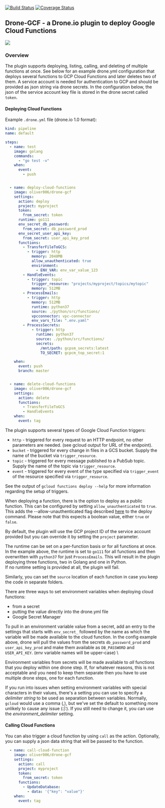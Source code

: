 [![Build Status](https://cloud.drone.io/api/badges/oliver006/drone-gcf/status.svg)](https://cloud.drone.io/oliver006/drone-gcf) [![Coverage Status](https://coveralls.io/repos/github/oliver006/drone-gcf/badge.svg?branch=master)](https://coveralls.io/github/oliver006/drone-gcf?branch=master)

## Drone-GCF - a Drone.io plugin to deploy Google Cloud Functions

![](google-cloud-functions.svg)


### Overview

The plugin supports deploying, listing, calling, and deleting of multiple functions at once.
See below for an example drone.yml configuration that deploys several functions
to GCP Cloud Functions and later deletes two of them.
A service account is needed for authentication to GCP and should be provided
as json string via drone secrets. In the configuration below, the json of
the service account key file is stored in the drone secret called `token`.

#### Deploying Cloud Functions

Example `.drone.yml` file (drone.io 1.0 format):

```yaml
kind: pipeline
name: default

steps:
  - name: test
    image: golang
    commands:
      - "go test -v"
    when:
      event:
        - push


  - name: deploy-cloud-functions
    image: oliver006/drone-gcf
    settings:
      action: deploy
      project: myproject
      token:
        from_secret: token
      runtime: go111
      env_secret_db_password:
        from_secret: db_password_prod
      env_secret_user_api_key:
        from_secret: user_api_key_prod
      functions:
        - TransferFileToGCS:
          - trigger: http
            memory: 2048MB
            allow_unauthenticated: true
            environment:
              - ENV_VAR: env_var_value_123
        - HandleEvents:
          - trigger: topic
            trigger_resource: "projects/myproject/topics/mytopic"
            memory: 512MB
        - ProcessEmails:
          - trigger: http
            memory: 512MB
            runtime: python37
            source: ./python/src/functions/
            vpcconnector: vpc-connector
            env_vars_file: ".env.yaml"
        - ProcessSecrets:
            - trigger: http
              runtime: python37
              source: ./python/src/functions/
              secrets:
                /mnt/path: gcpsm_secrets:latest
                TO_SECRET: gcpcm_top_secret:1

    when:
      event: push
      branch: master


  - name: delete-cloud-functions
    image: oliver006/drone-gcf
    settings:
      action: delete
      functions:
        - TransferFileToGCS
        - HandleEvents
    when:
      event: tag
```


The plugin supports several types of Google Cloud Function triggers:
- `http`   - triggered for every request to an HTTP endpoint, no other parameters are needed. (see gcloud output for URL of the endpoint).
- `bucket` - triggered for every change in files in a GCS bucket. Supply the name of the bucket via `trigger_resource`.
- `topic`  - triggered for every message published to a PubSub topic. Supply the name of the topic via `trigger_resource`.
- `event`  - triggered for every event of the type specified via `trigger_event` of the resource specified via `trigger_resource`.

See the output of `gcloud functions deploy --help` for more information regarding the setup of triggers.

When deploying a function, there is the option to deploy as a public function. This can be configured by setting `allow_unauthenticated` to `true`. This adds the --allow-unauthenticated flag described [here](https://cloud.google.com/sdk/gcloud/reference/functions/deploy#--allow-unauthenticated) to the deploy command. Please note that this expects a boolean value, either `true` or `false`.

By default, the plugin will use the GCP project ID of the service account provided but you can override it
by setting the `project` parameter.

The runtime can be set on a per-function basis or for all functions at once. In the example above, the runtime
is set to `go111` for all functions and then overwritten with `python37` for just `ProcessEmails`.
This will result in the plugin deploying three functions, two in Golang and one in Python. \
If no runtime setting is provided at all, the plugin will fail.

Similarly, you can set the `source` location of each function in case you keep the code in separate folders.

There are three ways to set environment variables when deploying cloud functions:
- from a secret
- putting the value directly into the drone.yml file
- Google Secret Manager

To pull in an environment variable value from a secret, add an entry to the settings that starts
with `env_secret_` followed by the name as which the variable will be made available to the cloud function.
In the config example above, drone will pull the values from the secrets `db_password_prod` and `user_api_key_prod` and
make them available as `DB_PASSWORD` and `USER_API_KEY`. (env variable names will be upper-case) \

Environment variables from secrets will be made available to *all* functions that you deploy within one drone step.
If, for whatever reasons, this is not acceptable and you need to keep them separate then you have to use
multiple drone steps, one for each function.

If you run into issues when setting environment variables with special characters in their values, there's a setting
you can use to specify a *delimiter string* to be used as separation between variables. Normally, `gcloud` would use a
comma (*,*), but we've set the default to something more unlikely to cause any issue (*:|:*). If you still need to change
it, you can use the *environment_delimiter* setting.

#### Calling Cloud Functions

You can also trigger a cloud function by using `call` as the action.
Optionally, you can supply a json data string that will be passed to the function.

```yaml
  - name: call-cloud-function
    image: oliver006/drone-gcf
    settings:
      action: call
      project: myproject
      token:
        from_secret: token
      functions:
        - UpdateDatabase:
          - data: '{"key": "value"}'
    when:
      event: tag

```
